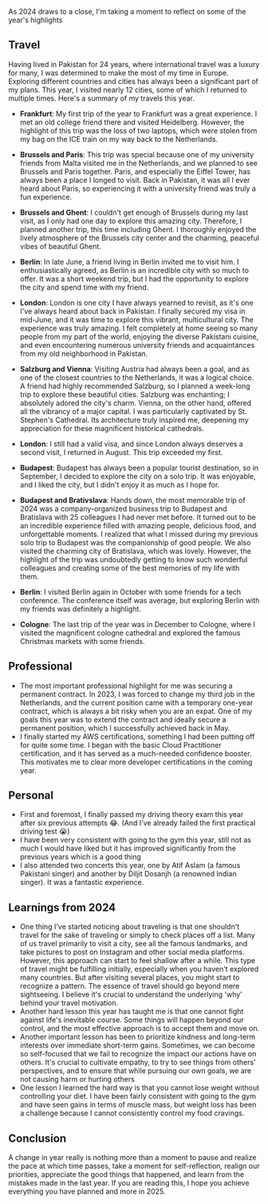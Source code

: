 As 2024 draws to a close, I'm taking a moment to reflect on some of the year's highlights
## Travel
Having lived in Pakistan for 24 years, where international travel was a luxury for many, I was determined to make the most of my time in Europe. Exploring different countries and cities has always been a significant part of my plans. This year, I visited nearly 12 cities, some of which I returned to multiple times. Here's a summary of my travels this year.
- **Frankfurt**: My first trip of the year to Frankfurt was a great experience. I met an old college friend there and visited Heidelberg. However, the highlight of this trip was the loss of two laptops, which were stolen from my bag on the ICE train on my way back to the Netherlands.

- **Brussels and Paris**: This trip was special because one of my university friends from Malta visited me in the Netherlands, and we planned to see Brussels and Paris together. Paris, and especially the Eiffel Tower, has always been a place I longed to visit. Back in Pakistan, it was all I ever heard about Paris, so experiencing it with a university friend was truly a fun experience.

- **Brussels and Ghent**: I couldn't get enough of Brussels during my last visit, as I only had one day to explore this amazing city. Therefore, I planned another trip, this time including Ghent. I thoroughly enjoyed the lively atmosphere of the Brussels city center and the charming, peaceful vibes of beautiful Ghent.

- **Berlin**: In late June, a friend living in Berlin invited me to visit him. I enthusiastically agreed, as Berlin is an incredible city with so much to offer. It was a short weekend trip, but I had the opportunity to explore the city and spend time with my friend.

- **London**: London is one city I have always yearned to revisit, as it's one I've always heard about back in Pakistan. I finally secured my visa in mid-June, and it was time to explore this vibrant, multicultural city. The experience was truly amazing. I felt completely at home seeing so many people from my part of the world, enjoying the diverse Pakistani cuisine, and even encountering numerous university friends and acquaintances from my old neighborhood in Pakistan.

- **Salzburg and Vienna**: Visiting Austria had always been a goal, and as one of the closest countries to the Netherlands, it was a logical choice. A friend had highly recommended Salzburg, so I planned a week-long trip to explore these beautiful cities. Salzburg was enchanting; I absolutely adored the city's charm. Vienna, on the other hand, offered all the vibrancy of a major capital. I was particularly captivated by St. Stephen's Cathedral. Its architecture truly inspired me, deepening my appreciation for these magnificent historical cathedrals.

- **London**: I still had a valid visa, and since London always deserves a second visit, I returned in August. This trip exceeded my first.

- **Budapest**: Budapest has always been a popular tourist destination, so in September, I decided to explore the city on a solo trip. It was enjoyable, and I liked the city, but I didn't enjoy it as much as I hope for.

- **Budapest and Brativslava**: Hands down, the most memorable trip of 2024 was a company-organized business trip to Budapest and Bratislava with 25 colleagues I had never met before. It turned out to be an incredible experience filled with amazing people, delicious food, and unforgettable moments. I realized that what I missed during my previous solo trip to Budapest was the companionship of good people. We also visited the charming city of Bratislava, which was lovely. However, the highlight of the trip was undoubtedly getting to know such wonderful colleagues and creating some of the best memories of my life with them.

- **Berlin**: I visited Berlin again in October with some friends for a tech conference. The conference itself was average, but exploring Berlin with my friends was definitely a highlight.

- **Cologne**: The last trip of the year was in December to Cologne, where I visited the magnificent cologne cathedral and explored the famous Christmas markets with some friends.

## Professional
- The most important professional highlight for me was securing a permanent contract. In 2023, I was forced to change my third job in the Netherlands, and the current position came with a temporary one-year contract, which is always a bit risky when you are an expat. One of my goals this year was to extend the contract and ideally secure a permanent position, which I successfully achieved back in May.
- I finally started my AWS certifications, something I had been putting off for quite some time. I began with the basic Cloud Practitioner certification, and it has served as a much-needed confidence booster. This motivates me to clear more developer certifications in the coming year.

## Personal
- First and foremost, I finally passed my driving theory exam this year after six previous attempts 😂. (And I've already failed the first practical driving test 😭)
- I have been very consistent with going to the gym this year, still not as much I would have liked but it has improved significantly from the previous years which is a good thing
- I also attended two concerts this year, one by Atif Aslam (a famous Pakistani singer) and another by Diljit Dosanjh (a renowned Indian singer). It was a fantastic experience.

## Learnings from 2024
- One thing I've started noticing about traveling is that one shouldn't travel for the sake of traveling or simply to check places off a list. Many of us travel primarily to visit a city, see all the famous landmarks, and take pictures to post on Instagram and other social media platforms. However, this approach can start to feel shallow after a while. This type of travel might be fulfilling initially, especially when you haven't explored many countries. But after visiting several places, you might start to recognize a pattern. The essence of travel should go beyond mere sightseeing. I believe it's crucial to understand the underlying 'why' behind your travel motivation.
- Another hard lesson this year has taught me is that one cannot fight against life's inevitable course. Some things will happen beyond our control, and the most effective approach is to accept them and move on.
- Another important lesson has been to prioritize kindness and long-term interests over immediate short-term gains. Sometimes, we can become so self-focused that we fail to recognize the impact our actions have on others. It's crucial to cultivate empathy, to try to see things from others' perspectives, and to ensure that while pursuing our own goals, we are not causing harm or hurting others
- One lesson I learned the hard way is that you cannot lose weight without controlling your diet. I have been fairly consistent with going to the gym and have seen gains in terms of muscle mass, but weight loss has been a challenge because I cannot consistently control my food cravings.

## Conclusion
A change in year really is nothing more than a moment to pause and realize the pace at which time passes, take a moment for self-reflection, realign our priorities, appreciate the good things that happened, and learn from the mistakes made in the last year. If you are reading this, I hope you achieve everything you have planned and more in 2025.
